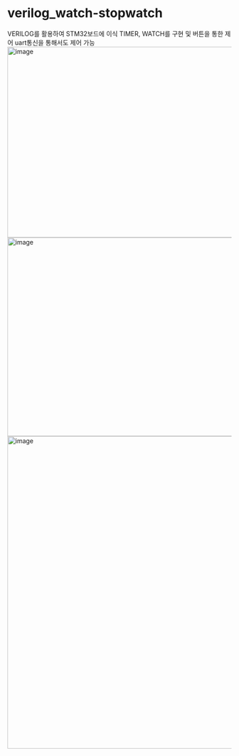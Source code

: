 # verilog_watch-stopwatch
VERILOG를 활용하여 STM32보드에 이식
TIMER, WATCH를 구현 및 버튼을 통한 제어
uart통신을 통해서도 제어 가능
<img width="1189" height="429" alt="image" src="https://github.com/user-attachments/assets/f5a16233-8481-4e6d-a920-8644c77280b6" />
<img width="1191" height="447" alt="image" src="https://github.com/user-attachments/assets/cab2e2e0-6fb8-412a-a361-a87ec17c2c32" />
<img width="1313" height="703" alt="image" src="https://github.com/user-attachments/assets/91ea5d63-e296-450d-8023-84e39efc4e11" />
